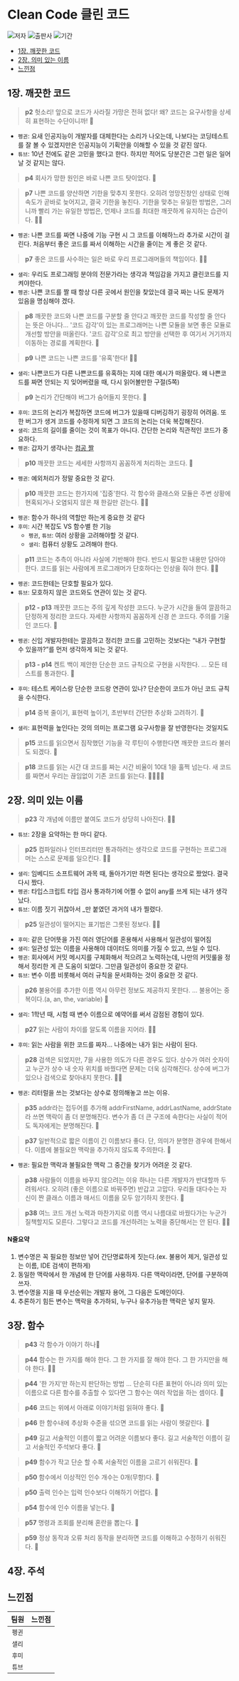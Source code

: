 # Clean Code 클린 코드

![저자](https://img.shields.io/badge/%EC%A0%80%EC%9E%90-%EB%A1%9C%EB%B2%84%ED%8A%B8%20C.%20%EB%A7%88%ED%8B%B4-e76f51?style=for-the-badge) ![출판사](https://img.shields.io/badge/%EC%B6%9C%ED%8C%90%EC%82%AC-%EC%9D%B8%EC%82%AC%EC%9D%B4%ED%8A%B8-faa307?style=for-the-badge) ![기간](https://img.shields.io/badge/%EA%B8%B0%EA%B0%84-2022.02.15%20~-52b788?style=for-the-badge)

- [1장. 깨끗한 코드](#1장-깨끗한-코드)
- [2장. 의미 있는 이름](#2장-의미-있는-이름)
- [느낀점](#느낀점)

## 1장. 깨끗한 코드

> **p2** 헛소리! 앞으로 코드가 사라질 가망은 전혀 없다! 왜? 코드는 요구사항을 상세히 표현하는 수단이니까! 🐧

- `펭귄`: 요새 인공지능이 개발자를 대체한다는 소리가 나오는데, 나보다는 코딩테스트를 잘 볼 수 있겠지만은 인공지능이 기획안을 이해할 수 있을 것 같진 않다.
- `튜브`: 10년 전에도 같은 고민을 했다고 한다. 하지만 적어도 당분간은 그런 일은 일어날 것 같지는 않다.

> **p4** 회사가 망한 원인은 바로 나쁜 코드 탓이었다. 🌵

> **p7** 나쁜 코드를 양산하면 기한을 맞추지 못한다. 오히려 엉망진창인 상태로 인해 속도가 곧바로 늦어지고, 결국 기한을 놓친다. 기한을 맞추는 유일한 방법은, 그러니까 빨리 가는 유일한 방법은, 언제나 코드를 최대한 깨끗하게 유지하는 습관이다. 🐧🍋

- `펭귄`: 나쁜 코드를 짜면 나중에 기능 구현 시 그 코드를 이해하느라 추가로 시간이 걸린다. 처음부터 좋은 코드를 짜서 이해하는 시간을 줄이는 게 좋은 것 같다.

> **p7** 좋은 코드를 사수하는 일은 바로 우리 프로그래머들의 책임이다. 🍋🌵

- `샐리`: 우리도 프로그래밍 분야의 전문가라는 생각과 책임감을 가지고 클린코드를 지켜야한다.
- `펭귄`: 나쁜 코드를 짤 때 항상 다른 곳에서 원인을 찾았는데 결국 짜는 나도 문제가 있음을 명심해야 겠다.

> **p8** 깨끗한 코드와 나쁜 코드를 구분할 줄 안다고 깨끗한 코드를 작성할 줄 안다는 뜻은 아니다... '코드 감각'이 있는 프로그래머는 나쁜 모듈을 보면 좋은 모듈로 개선할 방안을 떠올린다. '코드 감각'으로 최고 방안을 선택한 후 여기서 거기까지 이동하는 경로를 계획한다. 🌵

> **p9** 나쁜 코드는 나쁜 코드를 '유혹'한다! 🌵🍋

- `샐리`: 나쁜코드가 다른 나쁜코드를 유혹하는 지에 대한 예시가 떠올랐다. 왜 나쁜코드를 짜면 안되는 지 잊어버렸을 때, 다시 읽어볼만한 구절(5쪽)

> **p9** 논리가 간단해야 버그가 숨어들지 못한다. 🙂

- `후미`: 코드의 논리가 복잡하면 코드에 버그가 있을때 디버깅하기 굉장히 어려움. 또한 버그가 생겨 코드를 수정하게 되면 그 코드의 논리는 더욱 복잡해진다.
- `샐리`: 코드의 길이를 줄이는 것이 목표가 아니다. 간단한 논리와 직관적인 코드가 중요하다.
- `펭귄`: 갑자기 생각나는 [컴공 짤](https://www.google.com/search?q=%EC%BB%B4%EA%B3%B5+%EA%B3%A0%EC%88%98+%EC%B4%88%EB%B3%B4&source=lnms&tbm=isch&sa=X&ved=2ahUKEwjHh8j2xpr2AhWyklYBHfbXAg0Q_AUoAXoECAEQAw&biw=1857&bih=977&dpr=1)

> **p10** 깨끗한 코드는 세세한 사항까지 꼼꼼하게 처리하는 코드다. 🐧

- `펭귄`: 예외처리가 정말 중요한 것 같다.

> **p10** 깨끗한 코드는 한가지에 '집중'한다. 각 함수와 클래스와 모듈은 주변 상황에 현혹되거나 오염되지 않은 채 한길만 걷는다. 🐧🙂

- `펭귄`: 함수가 하나의 역할만 하는게 중요한 것 같다
- `후미`: 시간 복잡도 VS 함수별 한 기능
  - `펭귄`, `튜브`: 여러 상황을 고려해야할 것 같다.
  - `샐리`: 컴퓨터 상황도 고려해야 한다.

> **p11** 코드는 추측이 아니라 사실에 기반해야 한다. 반드시 필요한 내용만 담아야 한다. 코드를 읽는 사람에게 프로그래머가 단호하다는 인상을 줘야 한다. 🐧🌵

- `펭귄`: 코드한테는 단호할 필요가 있다.
- `튜브`: 모호하지 않은 코드와도 연관이 있는 것 같다.

> **p12 - p13** 깨끗한 코드는 주의 깊게 작성한 코드다. 누군가 시간을 들여 깔끔하고 단정하게 정리한 코드다. 자세한 사항까지 꼼꼼하게 신경 쓴 코드다. 주의를 기울인 코드다. 🐧

- `펭귄`: 신입 개발자한테는 깔끔하고 정리한 코드를 고민하는 것보다는 “내가 구현할 수 있을까?”를 먼저 생각하게 되는 것 같다.

> **p13 - p14** 켄트 백이 제안한 단순한 코드 규칙으로 구현을 시작한다. … 모든 테스트를 통과한다. 🙂

- `후미`: 테스트 케이스랑 단순한 코드랑 연관이 있나? 단순한이 코드가 아닌 코드 규칙을 수식한다.

> **p14** 중복 줄이기, 표현력 높이기, 초반부터 간단한 추상화 고려하기. 🐧

- `샐리`: 표현력을 높인다는 것의 의미는 프로그램 요구사항을 잘 반영한다는 것일지도

> **p15** 코드를 읽으면서 짐작했던 기능을 각 루틴이 수행한다면 깨끗한 코드라 불러도 되겠다. 🍋

> **p18** 코드를 읽는 시간 대 코드를 짜는 시간 비율이 10대 1을 훌쩍 넘는다. 새 코드를 짜면서 우리는 끊임없이 기존 코드를 읽는다. 🌵🐧🙂🍋

## 2장. 의미 있는 이름

> **p23** 각 개념에 이름만 붙여도 코드가 상당히 나아진다. 🌵🐧

- `튜브`: 2장을 요약하는 한 마디 같다.

> **p25** 컴파일러나 인터프리터만 통과하려는 생각으로 코드를 구현하는 프로그래머는 스스로 문제를 일으킨다. 🍋🌵

- `샐리`: 임베디드 소프트웨어 과목 때, 돌아가기만 하면 된다는 생각으로 짰었다. 결국 다시 짰다.
- `펭귄`: 타입스크립트 타입 검사 통과하기에 어쩔 수 없이 any를 쓰게 되는 내가 생각났다.
- `튜브`: 이름 짓기 귀찮아서 \_만 붙였던 과거의 내가 찔렸다.


> **p25** 일관성이 떨어지는 표기법은 그릇된 정보다. 🙂🐧

- `후미`: 같은 단어뜻을 가진 여러 영단어를 혼용해서 사용해서 일관성이 떨어짐
- `샐리`: 일관성 있는 이름을 사용해야 데이터도 의미를 가질 수 있고, 쓰일 수 있다.
- `펭귄`: 회사에서 커밋 메시지를 구체화해서 적으려고 노력하는데, 나만의 커밋룰을 정해서 정리한 게 큰 도움이 되었다. 그만큼 일관성이 중요한 것 같다.
- `튜브`: 변수 이름 비롯해서 여러 규칙을 문서화하는 것이 중요한 것 같다.


> **p26** 불용어를 추가한 이름 역시 아무런 정보도 제공하지 못한다. ... 불용어는 중복이다.(a, an, the, variable) 🍋

- `샐리`: 1학년 때, 시험 때 변수 이름으로 예약어를 써서 감점된 경험이 있다.

> **p27** 읽는 사람이 차이를 알도록 이름을 지어라. 🙂🌵

- `후미`: 읽는 사람을 위한 코드를 짜자… 나중에는 내가 읽는 사람이 된다.

> **p28** 검색은 되었지만, 7을 사용한 의도가 다른 경우도 있다. 상수가 여러 숫자이고 누군가 상수 내 숫자 위치를 바꿨다면 문제는 더욱 심각해진다. 상수에 버그가 있으나 검색으로 찾아내지 못한다. 🐧🙂

- `펭귄`: 리터럴을 쓰는 것보다는 상수로 정의해놓고 쓰는 이유.

> **p35** addr라는 접두어를 추가해 addrFirstName, addrLastName, addrState라 쓰면 맥락이 좀 더 분명해진다. 변수가 좀 더 큰 구조에 속한다는 사실이 적어도 독자에게는 분명해진다. 🐧

> **p37** 일반적으로 짧은 이름이 긴 이름보다 좋다. 단, 의미가 분명한 경우에 한해서다. 이름에 불필요한 맥락을 추가하지 않도록 주의한다. 🐧

- `펭귄`: 필요한 맥락과 불필요한 맥락 그 중간을 찾기가 어려운 것 같다.

> **p38** 사람들이 이름을 바꾸지 않으려는 이유 하나는 다른 개발자가 반대할까 두려워서다. 오히려 (좋은 이름으로 바꿔주면) 반갑고 고맙다. 우리들 대다수는 자신이 짠 클래스 이름과 매서드 이름을 모두 암기하지 못한다. 🌵

> **p38** 여느 코드 개선 노력과 마찬가지로 이름 역시 나름대로 바꿨다가는 누군가 질책할지도 모른다. 그렇다고 코드를 개선하려는 노력을 중단해서는 안 된다. 🌵🍋

#### N줄요약

1. 변수명은 꼭 필요한 정보만 넣어 간단명료하게 짓는다.(ex. 불용어 제거, 일관성 있는 이름, IDE 검색이 편하게)
2. 동일한 맥락에서 한 개념에 한 단어를 사용하자. 다른 맥락이라면, 단어를 구분하여 쓰자.
3. 변수명을 지을 때 우선순위는 개발자 용어, 그 다음은 도메인이다.
4. 추론하기 힘든 변수는 맥락을 추가하되, 누구나 유추가능한 맥락은 넣지 말자.

## 3장. 함수

> **p43** 각 함수가 이야기 하나🙂

> **p44** 함수는 한 가지를 해야 한다. 그 한 가지를 잘 해야 한다. 그 한 가지만을 해야 한다. 🍋🙂

> **p44** '한 가지'만 하는지 판단하는 방법 ... 단순히 다른 표현이 아니라 의미 있는 이름으로 다른 함수를 추출할 수 있다면 그 함수는 여러 작업을 하는 셈이다. 🍋

> **p46** 코드는 위에서 아래로 이야기처럼 읽혀야 좋다. 🍋 

> **p46** 한 함수내에 추상화 수준을 섞으면 코드를 읽는 사람이 헷갈린다. 🙂

> **p49** 길고 서술적인 이름이 짧고 어려운 이름보다 좋다. 길고 서술적인 이름이 길고 서술적인 주석보다 좋다. 🍋

> **p49** 함수가 작고 단순 할 수록 서술적인 이름을 고르기 쉬워진다. 🙂

> **p50** 함수에서 이상적인 인수 개수는 0개(무항)다. 🍋

> **p50** 출력 인수는 입력 인수보다 이해하기 어렵다. 🍋

> **p54** 함수에 인수 이름을 넣는다. 🙂

> **p57** 명령과 조회를 분리해 혼란을 뽑는다. 🙂

> **p59** 정상 동작과 오류 처리 동작을 분리하면 코드를 이해하고 수정하기 쉬워진다. 🙂



## 4장. 주석

## 느낀점

|  팀원  | 느낀점 |
| :----: | :----- |
| `펭귄` |        |
| `샐리` |        |
| `후미` |        |
| `튜브` |        |
